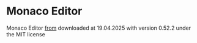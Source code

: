 # Monaco Editor

Monaco Editor [from](https://github.com/microsoft/monaco-editor) downloaded at 19.04.2025 with version 0.52.2 under the MIT license 